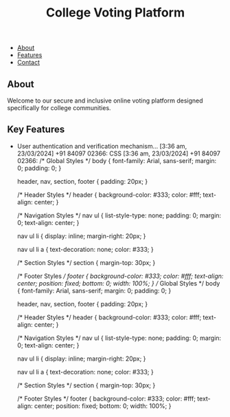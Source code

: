 <!DOCTYPE html>
<html lang="en">
<head>
  <meta charset="UTF-8">
  <meta name="viewport" content="width=device-width, initial-scale=1.0">
  <title>College Voting Platform</title>
  <link rel="stylesheet" href="styles.css">
</head>
<body>
  <header>
    <h1>College Voting Platform</h1>
  </header>
  
  <nav>
    <ul>
      <li><a href="#about">About</a></li>
      <li><a href="#features">Features</a></li>
      <li><a href="#contact">Contact</a></li>
    </ul>
  </nav>
  
  <section id="about">
    <h2>About</h2>
    <p>Welcome to our secure and inclusive online voting platform designed specifically for college communities.</p>
  </section>
  
  <section id="features">
    <h2>Key Features</h2>
    <ul>
      <li>User authentication and verification mechanism…
[3:36 am, 23/03/2024] +91 84097 02366: CSS
[3:36 am, 23/03/2024] +91 84097 02366: /* Global Styles */
body {
  font-family: Arial, sans-serif;
  margin: 0;
  padding: 0;
}

header, nav, section, footer {
  padding: 20px;
}

/* Header Styles */
header {
  background-color: #333;
  color: #fff;
  text-align: center;
}

/* Navigation Styles */
nav ul {
  list-style-type: none;
  padding: 0;
  margin: 0;
  text-align: center;
}

nav ul li {
  display: inline;
  margin-right: 20px;
}

nav ul li a {
  text-decoration: none;
  color: #333;
}

/* Section Styles */
section {
  margin-top: 30px;
}

/* Footer Styles */
footer {
  background-color: #333;
  color: #fff;
  text-align: center;
  position: fixed;
  bottom: 0;
  width: 100%;
}
/* Global Styles */
body {
  font-family: Arial, sans-serif;
  margin: 0;
  padding: 0;
}

header, nav, section, footer {
  padding: 20px;
}

/* Header Styles */
header {
  background-color: #333;
  color: #fff;
  text-align: center;
}

/* Navigation Styles */
nav ul {
  list-style-type: none;
  padding: 0;
  margin: 0;
  text-align: center;
}

nav ul li {
  display: inline;
  margin-right: 20px;
}

nav ul li a {
  text-decoration: none;
  color: #333;
}

/* Section Styles */
section {
  margin-top: 30px;
}

/* Footer Styles */
footer {
  background-color: #333;
  color: #fff;
  text-align: center;
  position: fixed;
  bottom: 0;
  width: 100%;
}

